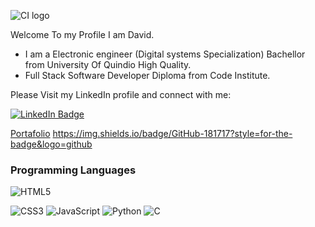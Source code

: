 ![CI logo](https://codeinstitute.s3.amazonaws.com/fullstack/ci_logo_small.png)

Welcome To my Profile I am David.  

- I am a Electronic engineer (Digital systems Specialization) Bachellor from University Of Quindio High Quality.
- Full Stack Software Developer Diploma from Code Institute.  

Please Visit my LinkedIn profile and connect with me:  

<a href="https://www.linkedin.com/in/david-hern%C3%A1ndez-b3764b171" target="_blank">
    <img src="https://img.shields.io/badge/-LinkedIn-blue" alt="LinkedIn Badge"/>
  </a>  
 
[Portafolio](https://jdhernandezs1.github.io/Portafolio)
https://img.shields.io/badge/GitHub-181717?style=for-the-badge&logo=github

### Programming Languages

![HTML5](https://img.shields.io/badge/HTML5%20-%23E34F26.svg?&style=for-the-badge&logo=HTML5&logoColor=FFFFFF)

![CSS3](https://img.shields.io/badge/CSS3%20-%231572B6.svg?&style=for-the-badge&logo=CSS3&logoColor=FFFFFF)
![JavaScript](https://img.shields.io/badge/JavaScript%20-%23323330.svg?&style=for-the-badge&logo=JavaScript&logoColor=F7DF1E)
![Python](https://img.shields.io/badge/Python%20-%23004D7A.svg?&style=for-the-badge&logo=python&logoColor=ffdf76)
![C](https://img.shields.io/badge/++-181717?style=for-the-badge&logo=c&logoColor=0000)
